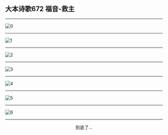
## 大本诗歌672 福音-救主
        
<div id="aplayer0"></div>

---

<img alt="0" data-original="/data/d0698/0.png">

---

<img alt="1" data-original="/data/d0698/1.png">

---

<img alt="2" data-original="/data/d0698/2.png">

---

<img alt="3" data-original="/data/d0698/3.png">

---

<img alt="4" data-original="/data/d0698/4.png">

---

<img alt="5" data-original="/data/d0698/5.png">

---

<img alt="6" data-original="/data/d0698/6.png">

---

<p style="text-align: center">到底了...</p>

<script src="/js/dist-view.js"></script>

<script>
MAIN.id = 'd0698';
        
const ap0 = new APlayer({
    container: document.getElementById('aplayer0'),
    volume: 1,
    loop: 'none',
    preload: 'none',
    audio: [{
        name: '大本诗歌672.mp3',
        artist: '大本诗歌',
        url: 'https://res.wx.qq.com/voice/getvoice?mediaid=MzI0NTk3MDM5M18yMjQ3NDk2MDkw',
        cover: '/favicon'
    }]
});
</script>
